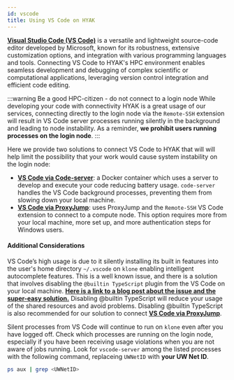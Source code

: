 ```yaml
---
id: vscode
title: Using VS Code on HYAK
---
```


[**Visual Studio Code (VS Code)**](https://code.visualstudio.com/) is a versatile and lightweight source-code editor developed by Microsoft, known for its robustness, extensive customization options, and integration with various programming languages and tools. Connecting VS Code to HYAK's HPC environment enables seamless development and debugging of complex scientific or computational applications, leveraging version control integration and efficient code editing.

:::warning Be a good HPC-citizen - do not connect to a login node
While developing your code with connectivity HYAK is a great usage of our services, connecting directly to the login node via the `Remote-SSH` extension will result in VS Code server processes running silently in the background and leading to node instability. As a reminder, **we prohibit users running processes on the login node**. 
:::

Here we provide two solutions to connect VS Code to HYAK that will will help limit the possibility that your work would cause system instability on the login node: 
- [**VS Code via Code-server**](tools/vsc-code-server.md): a Docker container which uses a server to develop and execute your code reducing battery usage. `code-server` handles the VS Code background processes, preventing them from slowing down your local machine.
- [**VS Code via ProxyJump**](tools/vsc-proxy-jump.md): uses ProxyJump and the `Remote-SSH` VS Code extension to connect to a compute node. This option requires more from your local machine, more set up, and more authentication steps for Windows users. 

#### Additional Considerations

VS Code’s high usage is due to it silently installing its built in features into the user's home directory `~/.vscode` on `klone` enabling intelligent autocomplete features. This is a well known issue, and there is a solution that involves disabling the `@builtin TypeScript` plugin from the VS Code on your local machine. [**Here is a link to a blog post about the issue and the super-easy solution.**](https://medium.com/good-robot/use-visual-studio-code-remote-ssh-sftp-without-crashing-your-server-a1dc2ef0936d) Disabling @builtin TypeScript will reduce your usage of the shared resources and avoid problems. Disabling @builtin TypeScript is also recommended for our solution to connect [**VS Code via ProxyJump**](tools/vsc-proxy-jump.md).

Silent processes from VS Code will continue to run on `klone` even after you have logged off. Check which processes are running on the login node, especially if you have been receiving usage violations when you are not aware of jobs running. Look for `vscode-server` among the listed processes with the following command, replaceing `UWNetID` with **your UW Net ID**.

```bash
ps aux | grep <UWNetID>
``` 